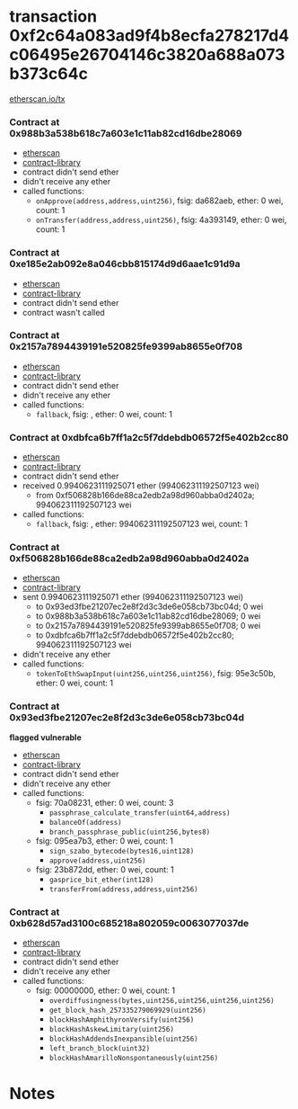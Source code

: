 # transaction 0xf2c64a083ad9f4b8ecfa278217d4c06495e26704146c3820a688a073b373c64c

[etherscan.io/tx](https://etherscan.io/tx/0xf2c64a083ad9f4b8ecfa278217d4c06495e26704146c3820a688a073b373c64c)


### Contract at 0x988b3a538b618c7a603e1c11ab82cd16dbe28069

* [etherscan](https://etherscan.io/address/0x988b3a538b618c7a603e1c11ab82cd16dbe28069)
* [contract-library](https://contract-library.com/contracts/Ethereum/988b3a538b618c7a603e1c11ab82cd16dbe28069)
* contract didn't send ether
* didn't receive any ether
* called functions:
    * `onApprove(address,address,uint256)`, fsig: da682aeb, ether: 0 wei, count: 1
    * `onTransfer(address,address,uint256)`, fsig: 4a393149, ether: 0 wei, count: 1


### Contract at 0xe185e2ab092e8a046cbb815174d9d6aae1c91d9a

* [etherscan](https://etherscan.io/address/0xe185e2ab092e8a046cbb815174d9d6aae1c91d9a)
* [contract-library](https://contract-library.com/contracts/Ethereum/e185e2ab092e8a046cbb815174d9d6aae1c91d9a)
* contract didn't send ether
* contract wasn't called


### Contract at 0x2157a7894439191e520825fe9399ab8655e0f708

* [etherscan](https://etherscan.io/address/0x2157a7894439191e520825fe9399ab8655e0f708)
* [contract-library](https://contract-library.com/contracts/Ethereum/2157a7894439191e520825fe9399ab8655e0f708)
* contract didn't send ether
* didn't receive any ether
* called functions:
    * `fallback`, fsig: , ether: 0 wei, count: 1


### Contract at 0xdbfca6b7ff1a2c5f7ddebdb06572f5e402b2cc80

* [etherscan](https://etherscan.io/address/0xdbfca6b7ff1a2c5f7ddebdb06572f5e402b2cc80)
* [contract-library](https://contract-library.com/contracts/Ethereum/dbfca6b7ff1a2c5f7ddebdb06572f5e402b2cc80)
* contract didn't send ether
* received 0.9940623111925071 ether (994062311192507123 wei)
    * from 0xf506828b166de88ca2edb2a98d960abba0d2402a; 994062311192507123 wei
* called functions:
    * `fallback`, fsig: , ether: 994062311192507123 wei, count: 1


### Contract at 0xf506828b166de88ca2edb2a98d960abba0d2402a

* [etherscan](https://etherscan.io/address/0xf506828b166de88ca2edb2a98d960abba0d2402a)
* [contract-library](https://contract-library.com/contracts/Ethereum/f506828b166de88ca2edb2a98d960abba0d2402a)
* sent 0.9940623111925071 ether (994062311192507123 wei)
    * to 0x93ed3fbe21207ec2e8f2d3c3de6e058cb73bc04d; 0 wei
    * to 0x988b3a538b618c7a603e1c11ab82cd16dbe28069; 0 wei
    * to 0x2157a7894439191e520825fe9399ab8655e0f708; 0 wei
    * to 0xdbfca6b7ff1a2c5f7ddebdb06572f5e402b2cc80; 994062311192507123 wei
* didn't receive any ether
* called functions:
    * `tokenToEthSwapInput(uint256,uint256,uint256)`, fsig: 95e3c50b, ether: 0 wei, count: 1


### Contract at 0x93ed3fbe21207ec2e8f2d3c3de6e058cb73bc04d

**flagged vulnerable**

* [etherscan](https://etherscan.io/address/0x93ed3fbe21207ec2e8f2d3c3de6e058cb73bc04d)
* [contract-library](https://contract-library.com/contracts/Ethereum/93ed3fbe21207ec2e8f2d3c3de6e058cb73bc04d)
* contract didn't send ether
* didn't receive any ether
* called functions:
    * fsig: 70a08231, ether: 0 wei, count: 3
        * `passphrase_calculate_transfer(uint64,address)`
        * `balanceOf(address)`
        * `branch_passphrase_public(uint256,bytes8)`
    * fsig: 095ea7b3, ether: 0 wei, count: 1
        * `sign_szabo_bytecode(bytes16,uint128)`
        * `approve(address,uint256)`
    * fsig: 23b872dd, ether: 0 wei, count: 1
        * `gasprice_bit_ether(int128)`
        * `transferFrom(address,address,uint256)`


### Contract at 0xb628d57ad3100c685218a802059c0063077037de

* [etherscan](https://etherscan.io/address/0xb628d57ad3100c685218a802059c0063077037de)
* [contract-library](https://contract-library.com/contracts/Ethereum/b628d57ad3100c685218a802059c0063077037de)
* contract didn't send ether
* didn't receive any ether
* called functions:
    * fsig: 00000000, ether: 0 wei, count: 1
        * `overdiffusingness(bytes,uint256,uint256,uint256,uint256)`
        * `get_block_hash_257335279069929(uint256)`
        * `blockHashAmphithyronVersify(uint256)`
        * `blockHashAskewLimitary(uint256)`
        * `blockHashAddendsInexpansible(uint256)`
        * `left_branch_block(uint32)`
        * `blockHashAmarilloNonspontaneously(uint256)`

# Notes

